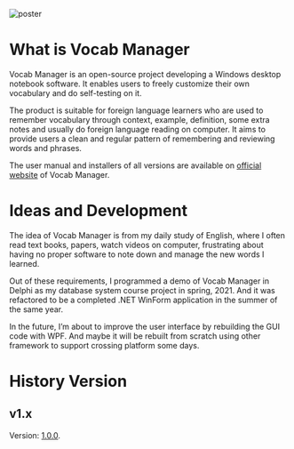 ![poster](https://cabinz.github.io/vocab-manager-site/images/post.png)

# What is Vocab Manager

Vocab Manager is an open-source project developing a Windows desktop notebook software. It enables users to freely customize their own vocabulary and do self-testing on it.

The product is suitable for foreign language learners who are used to remember vocabulary through context, example, definition, some extra notes and usually do foreign language reading on computer. It aims to provide users a clean and regular pattern of remembering and reviewing words and phrases.

The user manual and installers of all versions are available on [official website](https://cabinz.github.io/vocab-manager-site/index.html) of Vocab Manager. 



# Ideas and Development

The idea of Vocab Manager is from my daily study of English, where I often read text books, papers, watch videos on computer, frustrating about having no proper software to note down and manage the new words I learned.

Out of these requirements, I programmed a demo of Vocab Manager in Delphi as my database system course project in spring, 2021. And it was refactored to be a completed .NET WinForm application in the summer of the same year.

In the future, I’m about to improve the user interface by rebuilding the GUI code with WPF. And maybe it will be rebuilt from scratch using other framework to support crossing platform some days.



# History Version

## v1.x

Version: [1.0.0](https://cabinz.github.io/vocab-manager/v1_intro.html).

